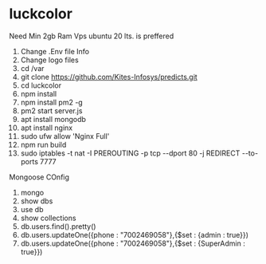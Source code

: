 # luckcolor
Need Min 2gb Ram Vps ubuntu 20 lts. is preffered


1. Change .Env file Info
2. Change logo files
3. cd /var
4. git clone https://github.com/Kites-Infosys/predicts.git
5. cd luckcolor
6. npm install
7. npm install pm2 -g
8. pm2 start server.js
9. apt install mongodb
10. apt install nginx
11. sudo ufw allow 'Nginx Full'
12. npm run build
13. sudo iptables -t nat -I PREROUTING -p tcp --dport 80 -j REDIRECT --to-ports 7777







Mongoose COnfig
1.  mongo
2.  show dbs
3. use db
4. show collections
5. db.users.find().pretty()
6. db.users.updateOne({phone : "7002469058"},{$set : {admin : true}})
7. db.users.updateOne({phone : "7002469058"},{$set : {SuperAdmin : true}})
